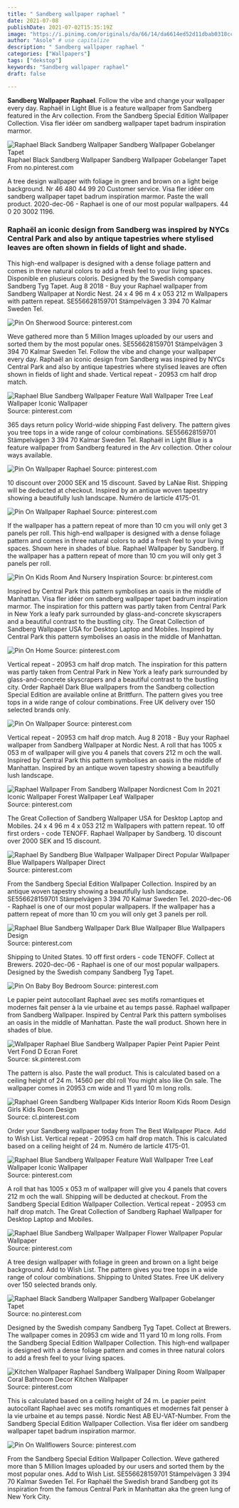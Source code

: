 ```yaml
---
title: " Sandberg wallpaper raphael "
date: 2021-07-08
publishDate: 2021-07-02T15:35:19Z
image: "https://i.pinimg.com/originals/da/66/14/da6614ed52d11dbab0318cc93699f785.jpg"
author: "Asole" # use capitalize
description: " Sandberg wallpaper raphael "
categories: ["Wallpapers"]
tags: ["dekstop"]
keywords: "Sandberg wallpaper raphael"
draft: false

---
```



**Sandberg Wallpaper Raphael**. Follow the vibe and change your wallpaper every day. Raphaël in Light Blue is a feature wallpaper from Sandberg featured in the Arv collection. From the Sandberg Special Edition Wallpaper Collection. Visa fler idéer om sandberg wallpaper tapet badrum inspiration marmor.

![Raphael Black Sandberg Wallpaper Sandberg Wallpaper Gobelanger Tapet](https://i.pinimg.com/originals/1d/94/a4/1d94a4d6f8593e0ab14815c9983c0bea.jpg "Raphael Black Sandberg Wallpaper Sandberg Wallpaper Gobelanger Tapet")
Raphael Black Sandberg Wallpaper Sandberg Wallpaper Gobelanger Tapet From no.pinterest.com


A tree design wallpaper with foliage in green and brown on a light beige background. Nr 46 480 44 99 20 Customer service. Visa fler idéer om sandberg wallpaper tapet badrum inspiration marmor. Paste the wall product. 2020-dec-06 - Raphael is one of our most popular wallpapers. 44 0 20 3002 1196.

### Raphaël an iconic design from Sandberg was inspired by NYCs Central Park and also by antique tapestries where stylised leaves are often shown in fields of light and shade.

This high-end wallpaper is designed with a dense foliage pattern and comes in three natural colors to add a fresh feel to your living spaces. Disponible en plusieurs coloris. Designed by the Swedish company Sandberg Tyg Tapet. Aug 8 2018 - Buy your Raphael wallpaper from Sandberg Wallpaper at Nordic Nest. 24 x 4 96 m 4 x 053 212 m Wallpapers with pattern repeat. SE556628159701 Stämpelvägen 3 394 70 Kalmar Sweden Tel.


![Pin On Sherwood](https://i.pinimg.com/736x/41/dc/cf/41dccf1daa4d9039fbf7cb7386446fbb.jpg "Pin On Sherwood")
Source: pinterest.com

Weve gathered more than 5 Million Images uploaded by our users and sorted them by the most popular ones. SE556628159701 Stämpelvägen 3 394 70 Kalmar Sweden Tel. Follow the vibe and change your wallpaper every day. Raphaël an iconic design from Sandberg was inspired by NYCs Central Park and also by antique tapestries where stylised leaves are often shown in fields of light and shade. Vertical repeat - 20953 cm half drop match.

![Raphael Blue Sandberg Wallpaper Feature Wall Wallpaper Tree Leaf Wallpaper Iconic Wallpaper](https://i.pinimg.com/originals/9f/df/14/9fdf14be7da651a39a024f84c25df45e.png "Raphael Blue Sandberg Wallpaper Feature Wall Wallpaper Tree Leaf Wallpaper Iconic Wallpaper")
Source: pinterest.com

365 days return policy World-wide shipping Fast delivery. The pattern gives you tree tops in a wide range of colour combinations. SE556628159701 Stämpelvägen 3 394 70 Kalmar Sweden Tel. Raphaël in Light Blue is a feature wallpaper from Sandberg featured in the Arv collection. Other colour ways available.

![Pin On Wallpaper Raphael](https://i.pinimg.com/originals/fe/5f/3a/fe5f3a66bea737c7062b681725ba459c.jpg "Pin On Wallpaper Raphael")
Source: pinterest.com

10 discount over 2000 SEK and 15 discount. Saved by LaNae Rist. Shipping will be deducted at checkout. Inspired by an antique woven tapestry showing a beautifully lush landscape. Numéro de larticle 4175-01.

![Pin On Wallpaper Raphael](https://i.pinimg.com/originals/4c/c7/83/4cc783d97240a40026801f21268c3389.jpg "Pin On Wallpaper Raphael")
Source: pinterest.com

If the wallpaper has a pattern repeat of more than 10 cm you will only get 3 panels per roll. This high-end wallpaper is designed with a dense foliage pattern and comes in three natural colors to add a fresh feel to your living spaces. Shown here in shades of blue. Raphael Wallpaper by Sandberg. If the wallpaper has a pattern repeat of more than 10 cm you will only get 3 panels per roll.

![Pin On Kids Room And Nursery Inspiration](https://i.pinimg.com/originals/fd/3b/40/fd3b40a087d2fd07717cecd50106634d.jpg "Pin On Kids Room And Nursery Inspiration")
Source: br.pinterest.com

Inspired by Central Park this pattern symbolises an oasis in the middle of Manhattan. Visa fler idéer om sandberg wallpaper tapet badrum inspiration marmor. The inspiration for this pattern was partly taken from Central Park in New York a leafy park surrounded by glass-and-concrete skyscrapers and a beautiful contrast to the bustling city. The Great Collection of Sandberg Wallpaper USA for Desktop Laptop and Mobiles. Inspired by Central Park this pattern symbolises an oasis in the middle of Manhattan.

![Pin On Home](https://i.pinimg.com/originals/cc/51/f8/cc51f861e70757890a0f9959e24cb8b7.jpg "Pin On Home")
Source: pinterest.com

Vertical repeat - 20953 cm half drop match. The inspiration for this pattern was partly taken from Central Park in New York a leafy park surrounded by glass-and-concrete skyscrapers and a beautiful contrast to the bustling city. Order Raphaël Dark Blue wallpapers from the Sandberg collection Special Edition are available online at Brittfurn. The pattern gives you tree tops in a wide range of colour combinations. Free UK delivery over 150 selected brands only.

![Pin On Wallpaper](https://i.pinimg.com/originals/46/90/36/469036cda36febf4b735cdf4b487964a.jpg "Pin On Wallpaper")
Source: pinterest.com

Vertical repeat - 20953 cm half drop match. Aug 8 2018 - Buy your Raphael wallpaper from Sandberg Wallpaper at Nordic Nest. A roll that has 1005 x 053 m of wallpaper will give you 4 panels that covers 212 m och the wall. Inspired by Central Park this pattern symbolises an oasis in the middle of Manhattan. Inspired by an antique woven tapestry showing a beautifully lush landscape.

![Raphael Wallpaper From Sandberg Wallpaper Nordicnest Com In 2021 Iconic Wallpaper Forest Wallpaper Leaf Wallpaper](https://i.pinimg.com/originals/1b/4b/68/1b4b684af25faeb90c1184f0861d7f30.png "Raphael Wallpaper From Sandberg Wallpaper Nordicnest Com In 2021 Iconic Wallpaper Forest Wallpaper Leaf Wallpaper")
Source: pinterest.com

The Great Collection of Sandberg Wallpaper USA for Desktop Laptop and Mobiles. 24 x 4 96 m 4 x 053 212 m Wallpapers with pattern repeat. 10 off first orders - code TENOFF. Raphael Wallpaper by Sandberg. 10 discount over 2000 SEK and 15 discount.

![Raphael By Sandberg Blue Wallpaper Wallpaper Direct Popular Wallpaper Blue Wallpapers Wallpaper Direct](https://i.pinimg.com/736x/e2/12/63/e21263036619d70fb271992644313763.jpg "Raphael By Sandberg Blue Wallpaper Wallpaper Direct Popular Wallpaper Blue Wallpapers Wallpaper Direct")
Source: pinterest.com

From the Sandberg Special Edition Wallpaper Collection. Inspired by an antique woven tapestry showing a beautifully lush landscape. SE556628159701 Stämpelvägen 3 394 70 Kalmar Sweden Tel. 2020-dec-06 - Raphael is one of our most popular wallpapers. If the wallpaper has a pattern repeat of more than 10 cm you will only get 3 panels per roll.

![Raphael Blue Sandberg Wallpaper Dark Blue Wallpaper Blue Wallpapers Design](https://i.pinimg.com/originals/d7/35/ba/d735baf02906d367cdf805ba0be09fd4.jpg "Raphael Blue Sandberg Wallpaper Dark Blue Wallpaper Blue Wallpapers Design")
Source: pinterest.com

Shipping to United States. 10 off first orders - code TENOFF. Collect at Brewers. 2020-dec-06 - Raphael is one of our most popular wallpapers. Designed by the Swedish company Sandberg Tyg Tapet.

![Pin On Baby Boy Bedroom](https://i.pinimg.com/originals/1b/c2/76/1bc2765cef890e79b7009db30d4d17ea.jpg "Pin On Baby Boy Bedroom")
Source: pinterest.com

Le papier peint autocollant Raphael avec ses motifs romantiques et modernes fait penser à la vie urbaine et au temps passé. Raphael wallpaper from Sandberg Wallpaper. Inspired by Central Park this pattern symbolises an oasis in the middle of Manhattan. Paste the wall product. Shown here in shades of blue.

![Wallpaper Raphael Blue Sandberg Wallpaper Papier Peint Papier Peint Vert Fond D Ecran Foret](https://i.pinimg.com/originals/73/ae/e6/73aee6a329fc90b463d2a25ac330fa5b.jpg "Wallpaper Raphael Blue Sandberg Wallpaper Papier Peint Papier Peint Vert Fond D Ecran Foret")
Source: sk.pinterest.com

The pattern is also. Paste the wall product. This is calculated based on a ceiling height of 24 m. 14560 per dbl roll You might also like On sale. The wallpaper comes in 20953 cm wide and 11 yard 10 m long rolls.

![Raphael Green Sandberg Wallpaper Kids Interior Room Kids Room Design Girls Kids Room Design](https://i.pinimg.com/originals/d3/36/1f/d3361ffe55b328675f943d8c391e92ce.jpg "Raphael Green Sandberg Wallpaper Kids Interior Room Kids Room Design Girls Kids Room Design")
Source: cl.pinterest.com

Order your Sandberg wallpaper today from The Best Wallpaper Place. Add to Wish List. Vertical repeat - 20953 cm half drop match. This is calculated based on a ceiling height of 24 m. Numéro de larticle 4175-01.

![Raphael Blue Sandberg Wallpaper Feature Wall Wallpaper Tree Leaf Wallpaper Iconic Wallpaper](https://i.pinimg.com/originals/a4/83/55/a483551784824063212d3534d5cb86f2.jpg "Raphael Blue Sandberg Wallpaper Feature Wall Wallpaper Tree Leaf Wallpaper Iconic Wallpaper")
Source: pinterest.com

A roll that has 1005 x 053 m of wallpaper will give you 4 panels that covers 212 m och the wall. Shipping will be deducted at checkout. From the Sandberg Special Edition Wallpaper Collection. Vertical repeat - 20953 cm half drop match. The Great Collection of Sandberg Raphael Wallpaper for Desktop Laptop and Mobiles.

![Raphael Blue Sandberg Wallpaper Wallpaper Flower Wallpaper Popular Wallpaper](https://i.pinimg.com/originals/3f/04/d6/3f04d6552cfcb9a827e0c1e6984dce63.jpg "Raphael Blue Sandberg Wallpaper Wallpaper Flower Wallpaper Popular Wallpaper")
Source: pinterest.com

A tree design wallpaper with foliage in green and brown on a light beige background. Add to Wish List. The pattern gives you tree tops in a wide range of colour combinations. Shipping to United States. Free UK delivery over 150 selected brands only.

![Raphael Black Sandberg Wallpaper Sandberg Wallpaper Gobelanger Tapet](https://i.pinimg.com/originals/1d/94/a4/1d94a4d6f8593e0ab14815c9983c0bea.jpg "Raphael Black Sandberg Wallpaper Sandberg Wallpaper Gobelanger Tapet")
Source: no.pinterest.com

Designed by the Swedish company Sandberg Tyg Tapet. Collect at Brewers. The wallpaper comes in 20953 cm wide and 11 yard 10 m long rolls. From the Sandberg Special Edition Wallpaper Collection. This high-end wallpaper is designed with a dense foliage pattern and comes in three natural colors to add a fresh feel to your living spaces.

![Kitchen Wallpaper Raphael Sandberg Wallpaper Dining Room Wallpaper Coral Bathroom Decor Kitchen Wallpaper](https://i.pinimg.com/originals/46/3e/24/463e24afadd8816d901130b231cbcdb4.jpg "Kitchen Wallpaper Raphael Sandberg Wallpaper Dining Room Wallpaper Coral Bathroom Decor Kitchen Wallpaper")
Source: pinterest.com

This is calculated based on a ceiling height of 24 m. Le papier peint autocollant Raphael avec ses motifs romantiques et modernes fait penser à la vie urbaine et au temps passé. Nordic Nest AB EU-VAT-Number. From the Sandberg Special Edition Wallpaper Collection. Visa fler idéer om sandberg wallpaper tapet badrum inspiration marmor.

![Pin On Wallflowers](https://i.pinimg.com/originals/da/66/14/da6614ed52d11dbab0318cc93699f785.jpg "Pin On Wallflowers")
Source: pinterest.com

From the Sandberg Special Edition Wallpaper Collection. Weve gathered more than 5 Million Images uploaded by our users and sorted them by the most popular ones. Add to Wish List. SE556628159701 Stämpelvägen 3 394 70 Kalmar Sweden Tel. For Raphaël the Swedish brand Sandberg got its inspiration from the famous Central Park in Manhattan aka the green lung of New York City.


